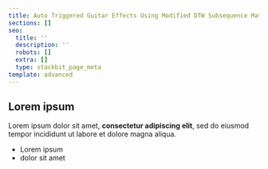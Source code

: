 ```yaml
---
title: Auto Triggered Guitar Effects Using Modified DTW Subsequence Matching
sections: []
seo:
  title: ''
  description: ''
  robots: []
  extra: []
  type: stackbit_page_meta
template: advanced
---
```

## Lorem ipsum

Lorem ipsum dolor sit amet, **consectetur adipiscing elit**, sed do eiusmod tempor incididunt ut labore et dolore magna aliqua.

- Lorem ipsum
- dolor sit amet